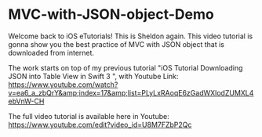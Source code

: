 # MVC-with-JSON-object-Demo
Welcome back to iOS eTutorials! This is Sheldon again. This video tutorial is gonna show you the best practice of MVC with JSON object that is downloaded from internet.

The work starts on top of my previous tutorial "iOS Tutorial Downloading JSON into Table View in Swift 3 ", with Youtube Link: https://www.youtube.com/watch?v=ea6_a_zbQrY&amp;index=17&amp;list=PLyLxRAoqE6zGadWXlodZUMXL4ebVnW-CH

The full video tutorial is available here in Youtube:
https://www.youtube.com/edit?video_id=U8M7FZbP2Qc
